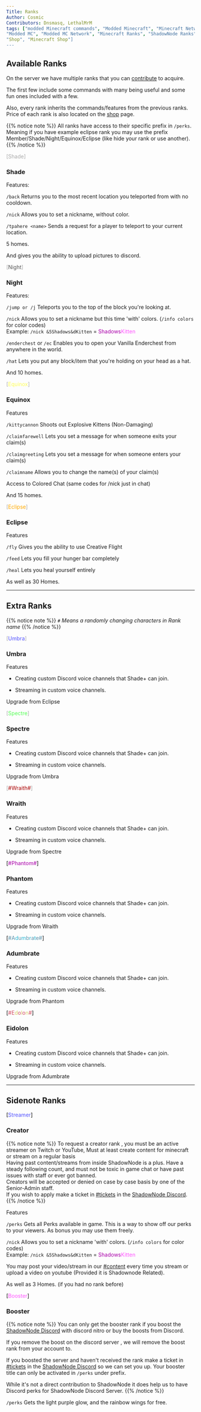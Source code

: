 ```yaml
---
Title: Ranks
Author: Cosmic
Contributors: Dnsmasq, LethalMrM
tags: ["modded Minecraft commands", "Modded Minecraft", "Minecraft Network", "ShadowNode", "ShadowNode Modded", 
"Modded MC", "Modded MC Network", "Minecraft Ranks", "ShadowNode Ranks", "ShadowNode Contributors", ShadowNode Shop",
"Shop", "Minecraft Shop"]
---
```

<!-- We ask that you refrain from editing this file as a community member. If you notice something appears wrong, please let us know in the Support Channel, and it'll be updated. Thank you for understanding. -->

## Available Ranks

On the server we have multiple ranks that you can <a href="https://shop.shadownode.ca/" target="_blank">contribute</a> to acquire.

The first few include some commands with many being useful and some fun ones included with a few.

Also, every rank inherits the commands/features from the previous ranks.
Price of each rank is also located on the <a href="https://shop.shadownode.ca/" target="_blank">shop</a> page.

{{% notice note %}}
All ranks have access to their specific prefix in `/perks`. \
Meaning if you have example eclipse rank you may use the prefix Member/Shade/Night/Equinox/Eclipse (like hide your rank or use another).
{{% /notice %}}

<div class="append"><span style="color: #AAAAAA">[</span><span style="color: #AAAAAA">Shade</span><span style="color: #AAAAAA">]</span></div>

### Shade

Features:

`/back` Returns you to the most recent location you teleported from with no cooldown. 

`/nick` Allows you to set a nickname, without color. 

`/tpahere <name>` Sends a request for a player to teleport to your current location. 

5 homes. 

And gives you the ability to upload pictures to discord.


<div class="append"><span style="color: #AAAAAA">[</span><span style="color: #555555">Night</span><span style="color: #AAAAAA">]</span></div>

### Night

Features:
	
`/jump or /j` Teleports you to the top of the block you're looking at.

`/nick` Allows you to set a nickname but this time 'with' colors. (`/info colors` for color codes) \
	Example: `/nick &5Shadows&dKitten` = <span style="color: #AA00AA">Shadows</span><span style="color: #FF55FF">Kitten </span>

`/enderchest` or `/ec` Enables you to open your Vanilla Enderchest from anywhere in the world. 

`/hat` Lets you put any block/item that you're holding on your head as a hat.

And 10 homes.

<div class="append"><span style="color: #AAAAAA">[</span><span style="color: #FFFF55">Equinox</span><span style="color: #AAAAAA">]</span></div>

### Equinox

Features

`/kittycannon` Shoots out Explosive Kittens (Non-Damaging)

`/claimfarewell` Lets you set a message for when someone exits your claim(s)

`/claimgreeting` Lets you set a message for when someone enters your claim(s)

`/claimname` Allows you to change the name(s) of your claim(s)

Access to Colored Chat (same codes for /nick just in chat)

And 15 homes.

<div class="append"><span style="color: #AAAAAA">[</span><span style="color: #FFAA00">Eclipse</span><span style="color: #AAAAAA">]</span></div>

### Eclipse

Features 

`/fly` Gives you the ability to use Creative Flight

`/feed` Lets you fill your hunger bar completely

`/heal` Lets you heal yourself entirely

As well as 30 Homes.

----

## Extra Ranks

{{% notice note %}}
*``#`` Means a randomly changing characters in Rank name*
{{% /notice %}}

<div class="append"><span style="color: #AAAAAA">[</span><span style="color: #5555FF">Umbra</span><span style="color: #AAAAAA">]</span></div>

### Umbra

Features

- Creating custom Discord voice channels that Shade+ can join.

- Streaming in custom voice channels.

Upgrade from Eclipse

<div class="append"><span style="color: #AAAAAA">[</span><span style="color: #55FF55">Spectre</span><span style="color: #AAAAAA">]</span></div>

### Spectre

Features

- Creating custom Discord voice channels that Shade+ can join.

- Streaming in custom voice channels.

Upgrade from Umbra

<div class="append"><span style="color: #AAAAAA">[</span><span style="color: #AA0000">#Wraith#</span><span style="color: #AAAAAA">]</span></div>

### Wraith

Features

- Creating custom Discord voice channels that Shade+ can join.

- Streaming in custom voice channels.

Upgrade from Spectre

<div class="append"><span style="color: #000000">[</span><span style="color: #AA00AA">#Phantom#</span><span style="color: #000000">]</span></div>

### Phantom

Features

- Creating custom Discord voice channels that Shade+ can join.

- Streaming in custom voice channels.

Upgrade from Wraith

<div class="append"><span style="color: #000000;">[</span><span style="color: #5c92ab;">#A<span style="color: #28b7d5;">d<span style="color: #5c92ab;">u<span style="color: #28b7d5;">m<span style="color: #5c92ab;">b<span style="color: #28b7d5;">r<span style="color: #5c92ab;">a<span style="color: #28b7d5;">t<span style="color: #5c92ab;">e#</span><span style="color: #000000;">]</span></span></span></span></span></span></span></span></span></div>

### Adumbrate

Features

- Creating custom Discord voice channels that Shade+ can join.

- Streaming in custom voice channels.

Upgrade from Phantom

<div class="append"><span style="color: #000000">[</span><span style="color: #D24860">#E<span style="color: #D7CD64">d<span style="color: #D24860">o<span style="color: #D7CD64">l<span style="color: #D24860">o<span style="color: #D7CD64">n<span style="color: #D24860">#</span><span style="color: #000000">]</span></div>

### Eidolon

Features

- Creating custom Discord voice channels that Shade+ can join.

- Streaming in custom voice channels.

Upgrade from Adumbrate

----

## Sidenote Ranks

<div class="append"><span style="color: #000000">[</span><span style="color: #5555FF">Streamer</span><span style="color: #000000">]</span></div>

### Creator

{{% notice note %}}
To request a creator rank , you must be an active streamer on Twitch or YouTube, Must at least create content for minecraft or stream on a regular basis\
Having past content/streams from inside ShadowNode is a plus. Have a steady following count, and must not be toxic in game chat or have past issues with staff or ever got banned.\
Creators will be accepted or denied on case by case basis by one of the Senior-Admin staff.\
If you wish to apply make a ticket in <a href="https://discordapp.com/channels/124188711603798016/379180312871043073" target="_blank">#tickets</a> in the <a href="https://discord.shadownode.ca/" target="_blank">ShadowNode Discord</a>.
{{% /notice %}}

Features 

`/perks` Gets all Perks available in game. This is a way to show off our perks to your viewers. As bonus you may use them freely.

`/nick` Allows you to set a nickname 'with' colors. (`/info colors` for color codes) \
	Example: `/nick &5Shadows&dKitten` = <span style="color: #AA00AA">Shadows</span><span style="color: #FF55FF">Kitten </span>

You may post your video/stream in our <a href="https://discordapp.com/channels/124188711603798016/383503183391096832" target="_blank">#content</a> every time you stream or upload a video on youtube (Provided it is Shadownode Related).

As well as 3 Homes. (if you had no rank before)

<div class="append"><span style="color: #000000">[</span><span style="color: #FF55FF">Booster</span><span style="color: #000000">]</span></div>

### Booster

{{% notice note %}}
You can only get the booster rank if you boost the <a href="https://discord.shadownode.ca/" target="_blank">ShadowNode Discord</a> with discord nitro or buy the boosts from Discord.

If you remove the boost on the discord server , we will remove the boost rank from your account to.

If you boosted the server and haven't received the rank make a  ticket in <a href="https://discordapp.com/channels/124188711603798016/379180312871043073" target="_blank">#tickets</a> in the <a href="https://discord.shadownode.ca/" target="_blank">ShadowNode Discord</a> so we can set you up.
Your booster title can only be activated in `/perks` under prefix.

While it's not a direct contribution to ShadowNode it does help us to have Discord perks for ShadowNode Discord Server.
{{% /notice %}}

`/perks` Gets the light purple glow, and the rainbow wings for free.
